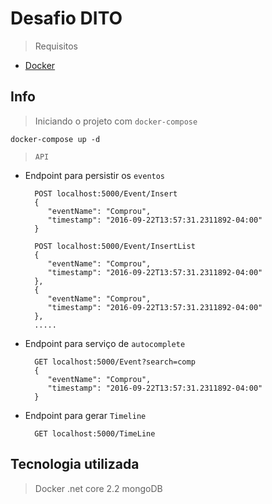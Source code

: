 # Desafio DITO
> Requisitos
- [Docker](https://docs.docker.com/install/)
## Info
> Iniciando o projeto com `docker-compose`
```
docker-compose up -d
```

> `API`
  - Endpoint para persistir os `eventos`
    ```
      POST localhost:5000/Event/Insert
      {
         "eventName": "Comprou",
         "timestamp": "2016-09-22T13:57:31.2311892-04:00"
      }

      POST localhost:5000/Event/InsertList
      {
         "eventName": "Comprou",
         "timestamp": "2016-09-22T13:57:31.2311892-04:00"
      },
      {
         "eventName": "Comprou",
         "timestamp": "2016-09-22T13:57:31.2311892-04:00"
      },
      .....
    ```
  - Endpoint para serviço de `autocomplete`
    ```
      GET localhost:5000/Event?search=comp
      {
         "eventName": "Comprou",
         "timestamp": "2016-09-22T13:57:31.2311892-04:00"
      }
    ```
  - Endpoint para gerar `Timeline`
    ```
      GET localhost:5000/TimeLine

    ```

## Tecnologia utilizada
> Docker
> .net core 2.2
> mongoDB